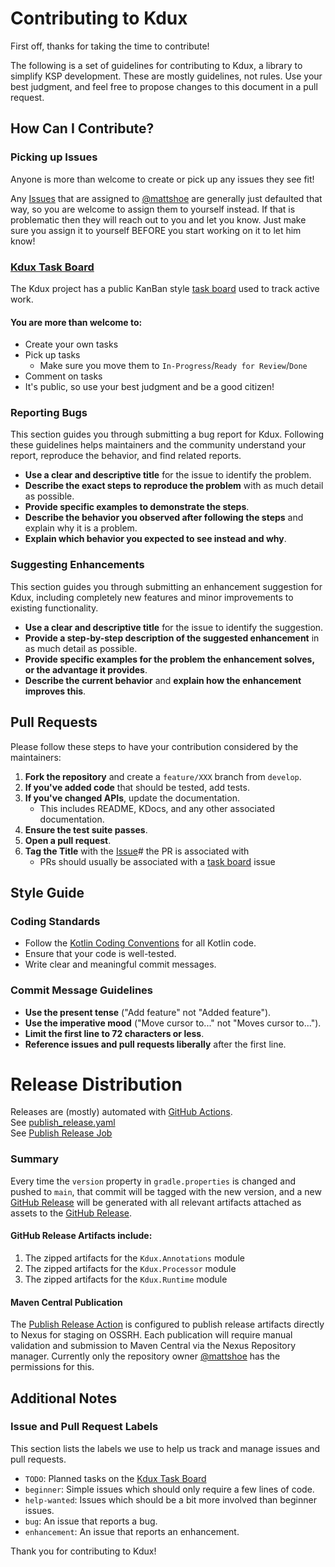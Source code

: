 # Contributing to Kdux

First off, thanks for taking the time to contribute!

The following is a set of guidelines for contributing to Kdux, a library to simplify KSP development. 
These are mostly guidelines, not rules. Use your best judgment, and feel free to propose changes to this document in
a pull request.

## How Can I Contribute?

### Picking up Issues
Anyone is more than welcome to create or pick up any issues they see fit!

Any [Issues](https://github.com/mattshoe/kdux/issues) that are assigned to [@mattshoe](https://github.com/mattshoe) are 
generally just defaulted that way, so you are welcome to assign them to yourself instead. If that is problematic then they
will reach out to you and let you know. Just make sure you assign it to yourself BEFORE you start working on it to let him
know!

### [Kdux Task Board](https://github.com/users/mattshoe/projects/3)
The Kdux project has a public KanBan style [task board](https://github.com/users/mattshoe/projects/3) used to track active work.

#### You are more than welcome to:
- Create your own tasks
- Pick up tasks
  - Make sure you move them to `In-Progress`/`Ready for Review`/`Done` 
- Comment on tasks
- It's public, so use your best judgment and be a good citizen!

### Reporting Bugs

This section guides you through submitting a bug report for Kdux. Following these guidelines helps maintainers and 
the community understand your report, reproduce the behavior, and find related reports.

- **Use a clear and descriptive title** for the issue to identify the problem.
- **Describe the exact steps to reproduce the problem** with as much detail as possible.
- **Provide specific examples to demonstrate the steps**.
- **Describe the behavior you observed after following the steps** and explain why it is a problem.
- **Explain which behavior you expected to see instead and why**.

### Suggesting Enhancements

This section guides you through submitting an enhancement suggestion for Kdux, including completely new features and minor improvements to existing functionality.

- **Use a clear and descriptive title** for the issue to identify the suggestion.
- **Provide a step-by-step description of the suggested enhancement** in as much detail as possible.
- **Provide specific examples for the problem the enhancement solves, or the advantage it provides**.
- **Describe the current behavior** and **explain how the enhancement improves this**.

## Pull Requests
Please follow these steps to have your contribution considered by the maintainers:

1. **Fork the repository** and create a `feature/XXX` branch from `develop`.
2. **If you've added code** that should be tested, add tests.
3. **If you've changed APIs**, update the documentation.
   - This includes README, KDocs, and any other associated documentation.
4. **Ensure the test suite passes**.
5. **Open a pull request**.
6. **Tag the Title** with the [Issue](https://github.com/mattshoe/kdux/issues)# the PR is associated with
   - PRs should usually be associated with a [task board](https://github.com/users/mattshoe/projects/2) issue

## Style Guide

### Coding Standards

- Follow the [Kotlin Coding Conventions](https://kotlinlang.org/docs/coding-conventions.html) for all Kotlin code.
- Ensure that your code is well-tested.
- Write clear and meaningful commit messages.

### Commit Message Guidelines

- **Use the present tense** ("Add feature" not "Added feature").
- **Use the imperative mood** ("Move cursor to..." not "Moves cursor to...").
- **Limit the first line to 72 characters or less**.
- **Reference issues and pull requests liberally** after the first line.

# Release Distribution
Releases are (mostly) automated with [GitHub Actions](https://github.com/mattshoe/kdux/actions).<br>
See [publish_release.yaml](.github/workflows/publish_release.yaml) <br>
See [Publish Release Job](https://github.com/mattshoe/kdux/actions/workflows/publish_release.yaml)

### Summary
Every time the `version` property in `gradle.properties` is changed and pushed to `main`, that commit will be tagged with
the new version, and a new [GitHub Release](https://github.com/mattshoe/kdux/releases) will be generated with all 
relevant artifacts attached as assets to the [GitHub Release](https://github.com/mattshoe/kdux/releases).

#### GitHub Release Artifacts include:
1. The zipped artifacts for the `Kdux.Annotations` module
2. The zipped artifacts for the `Kdux.Processor` module
3. The zipped artifacts for the `Kdux.Runtime` module


#### Maven Central Publication
The [Publish Release Action](https://github.com/mattshoe/kdux/actions/workflows/publish_release.yaml) is configured to
publish release artifacts directly to Nexus for staging on OSSRH. Each publication will require manual validation and 
submission to Maven Central via the Nexus Repository manager. Currently only the repository owner [@mattshoe](https://github.com/mattshoe)
has the permissions for this.


## Additional Notes

### Issue and Pull Request Labels

This section lists the labels we use to help us track and manage issues and pull requests.

- `TODO`: Planned tasks on the [Kdux Task Board](https://github.com/users/mattshoe/projects/2)
- `beginner`: Simple issues which should only require a few lines of code.
- `help-wanted`: Issues which should be a bit more involved than beginner issues.
- `bug`: An issue that reports a bug.
- `enhancement`: An issue that reports an enhancement.

Thank you for contributing to Kdux!